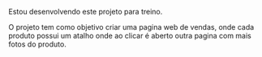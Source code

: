 Estou desenvolvendo este projeto para treino.

O projeto tem como objetivo criar uma pagina web de vendas, onde cada produto possui um atalho onde ao clicar é aberto outra pagina com mais fotos do produto.